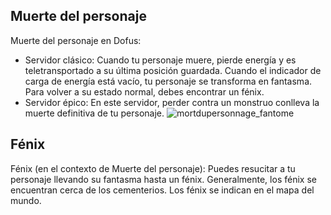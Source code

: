 ## Muerte del personaje
Muerte del personaje en Dofus:
- Servidor clásico: Cuando tu personaje muere, pierde energía y es teletransportado a su última posición guardada. Cuando el indicador de carga de energía está vacío, tu personaje se transforma en fantasma. Para volver a su estado normal, debes encontrar un fénix.
- Servidor épico: En este servidor, perder contra un monstruo conlleva la muerte definitiva de tu personaje.
![mortdupersonnage_fantome](https://media.discordapp.net/attachments/1107006154426560682/1107008138189742130/mortdupersonnage_fantome-200x200.png)

## Fénix
Fénix (en el contexto de Muerte del personaje): Puedes resucitar a tu personaje llevando su fantasma hasta un fénix. Generalmente, los fénix se encuentran cerca de los cementerios.
Los fénix se indican en el mapa del mundo.
